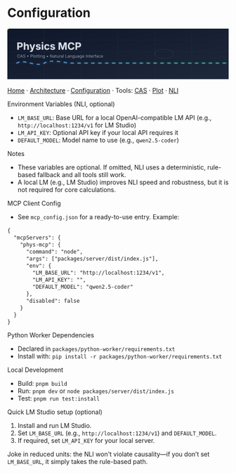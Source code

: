 # Configuration

<p align="center">
  <img src="assets/header.svg" width="960" alt="Physics MCP banner" />
</p>

[Home](../README.md) · [Architecture](Architecture.md) · [Configuration](Configuration.md) · Tools: [CAS](Tools/CAS.md) · [Plot](Tools/Plot.md) · [NLI](Tools/NLI.md)

Environment Variables (NLI, optional)
- `LM_BASE_URL`: Base URL for a local OpenAI-compatible LM API (e.g., `http://localhost:1234/v1` for LM Studio)
- `LM_API_KEY`: Optional API key if your local API requires it
- `DEFAULT_MODEL`: Model name to use (e.g., `qwen2.5-coder`)

Notes
- These variables are optional. If omitted, NLI uses a deterministic, rule-based fallback and all tools still work.
- A local LM (e.g., LM Studio) improves NLI speed and robustness, but it is not required for core calculations.

MCP Client Config
- See `mcp_config.json` for a ready-to-use entry. Example:

```
{
  "mcpServers": {
    "phys-mcp": {
      "command": "node",
      "args": ["packages/server/dist/index.js"],
      "env": {
        "LM_BASE_URL": "http://localhost:1234/v1",
        "LM_API_KEY": "",
        "DEFAULT_MODEL": "qwen2.5-coder"
      },
      "disabled": false
    }
  }
}
```

Python Worker Dependencies
- Declared in `packages/python-worker/requirements.txt`
- Install with: `pip install -r packages/python-worker/requirements.txt`

Local Development
- Build: `pnpm build`
- Run: `pnpm dev` or `node packages/server/dist/index.js`
- Test: `pnpm run test:install`

Quick LM Studio setup (optional)
1. Install and run LM Studio.
2. Set `LM_BASE_URL` (e.g., `http://localhost:1234/v1`) and `DEFAULT_MODEL`.
3. If required, set `LM_API_KEY` for your local server.

Joke in reduced units: the NLI won't violate causality—if you don’t set `LM_BASE_URL`, it simply takes the rule-based path.
